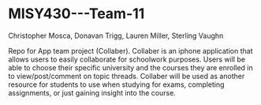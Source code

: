 MISY430---Team-11
=================
Christopher Mosca, Donavan Trigg, Lauren Miller, Sterling Vaughn

Repo for App team project (Collaber).  Collaber is an iphone application that allows users to easily collaborate for schoolwork purposes.  Users will be able to choose their specific university and the courses they are enrolled in to view/post/comment on topic threads.  Collaber will be used as another resource for students to use when studying for exams, completing assignments, or just gaining insight into the course.
